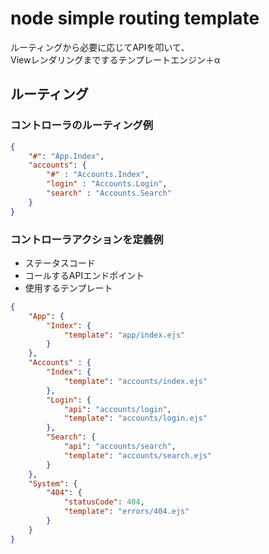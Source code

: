 # node simple routing template
ルーティングから必要に応じてAPIを叩いて、  
Viewレンダリングまでするテンプレートエンジン＋α  
  
## ルーティング
### コントローラのルーティング例
```json
{
	"#": "App.Index",
	"accounts": {
		"#" : "Accounts.Index",
		"login" : "Accounts.Login",
		"search" : "Accounts.Search"
	}
}
```

### コントローラアクションを定義例
- ステータスコード
- コールするAPIエンドポイント
- 使用するテンプレート
```json
{
	"App": {
		"Index": {
			"template": "app/index.ejs"
		}
	},
	"Accounts" : {
		"Index": {
			"template": "accounts/index.ejs"
		},
		"Login": {
			"api": "accounts/login",
			"template": "accounts/login.ejs"
		},
		"Search": {
			"api": "accounts/search",
			"template": "accounts/search.ejs"
		}
	},
	"System": {
		"404": {
			"statusCode": 404,
			"template": "errors/404.ejs"
		}
	}
}
```